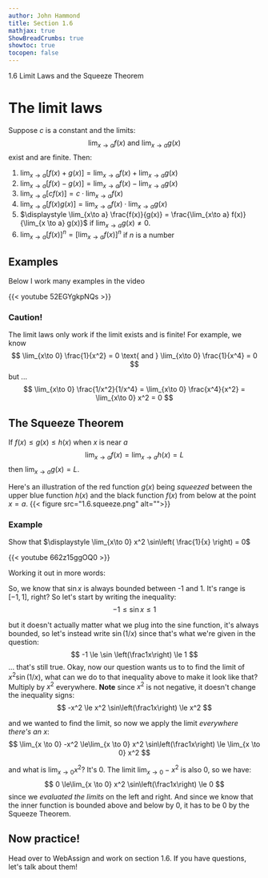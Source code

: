 ```yaml
---
author: John Hammond
title: Section 1.6
mathjax: true
ShowBreadCrumbs: true
showtoc: true
tocopen: false
---
```


1.6 Limit Laws and the Squeeze Theorem
<!--more-->

# The limit laws

Suppose $c$ is a constant and the limits:
$$
\lim_{x\to a} f(x) \text{  and  } \lim_{x\to a} g(x)
$$
exist and are finite. Then:
1. $\displaystyle \lim_{x\to a} [ f(x) + g(x) ] = \lim_{x\to a} f(x) + \lim_{x \to a} g(x)$
1. $\displaystyle \lim_{x\to a} [ f(x) - g(x) ] = \lim_{x\to a} f(x) - \lim_{x \to a} g(x)$
1. $\displaystyle \lim_{x\to a} [ cf(x) ] = c \cdot \lim_{x\to a} f(x)$
1. $\displaystyle \lim_{x\to a} [ f(x) g(x) ] = \lim_{x\to a} f(x) \cdot \lim_{x \to a} g(x)$
1. $\displaystyle \lim_{x\to a} \frac{f(x)}{g(x)} = \frac{\lim_{x\to a} f(x)}{\lim_{x \to a} g(x)}$ if $\lim_{x\to a} g(x) \ne 0$.
1. $\displaystyle \lim_{x\to a} [ f(x) ]^n = [\lim_{x\to a} f(x)]^n$ if $n$ is a number

## Examples
Below I work many examples in the video

{{< youtube 52EGYgkpNQs >}}

### Caution! 
The limit laws only work if the limit exists and is finite! For example, we know
$$
\lim_{x\to 0} \frac{1}{x^2} = 0 \text{  and  } \lim_{x\to 0} \frac{1}{x^4} = 0
$$
but ...
$$
\lim_{x\to 0} \frac{1/x^2}{1/x^4} = \lim_{x\to 0} \frac{x^4}{x^2} = \lim_{x\to 0} x^2 = 0
$$

## The Squeeze Theorem
If $f(x) \le g(x) \le h(x)$ when $x$ is near $a$ 
$$
\lim_{x\to a} f(x) = \lim_{x\to a} h(x) = L
$$
then $\displaystyle \lim_{x\to a} g(x) = L$.

Here's an illustration of the red function $g(x)$ being *squeezed* between the upper blue function $h(x)$ and the black function $f(x)$ from below at the point $x=a$.
{{< figure src="1.6.squeeze.png" alt="">}}

### Example
Show that $\displaystyle \lim_{x\to 0} x^2 \sin\left( \frac{1}{x} \right) = 0$

{{< youtube 662z15ggOQ0 >}}

Working it out in more words:

So, we know that $\sin x$ is always bounded between -1 and 1. It's range is $[-1, 1]$, right? So let's start by writing the inequality: 
$$
-1 \le \sin x \le 1
$$

but it doesn't actually matter what we plug into the sine function, it's always bounded, so let's instead write $\sin (1/x)$ since that's what we're given in the question:
$$
-1 \le \sin \left(\frac1x\right) \le 1
$$
... that's still true. Okay, now our question wants us to to find the limit of $x^2 \sin(1/x)$, what can we do to that inequality above to make it look like that? Multiply by $x^2$ everywhere. **Note** since $x^2$ is not negative, it doesn't change the inequality signs:
$$
-x^2 \le x^2 \sin\left(\frac1x\right) \le x^2
$$

and we wanted to find the limit, so now we apply the limit *everywhere there's an $x$*:
$$
\lim_{x \to 0} -x^2 \le\lim_{x \to 0}  x^2 \sin\left(\frac1x\right) \le \lim_{x \to 0}  x^2
$$

and what is $\lim_{x\to 0} x^2$? It's 0. The limit $\lim_{x\to 0} -x^2$ is also 0, so we have: 
$$
0 \le\lim_{x \to 0}  x^2 \sin\left(\frac1x\right) \le 0
$$
since we *evaluated the limits* on the left and right.  And since we know that the inner function is bounded above and below by 0, it has to be 0 by the Squeeze Theorem.

##  Now practice!

Head over to WebAssign and work on section 1.6. If you have questions, let's talk about them!